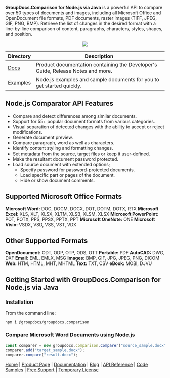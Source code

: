 **GroupDocs.Comparison for Node.js via Java** is a powerful API to compare over 50 types of documents and images, including all Microsoft Office and OpenDocument file formats, PDF documents, raster images (TIFF, JPEG, GIF, PNG, BMP). Retrieve the list of changes in the desired format with a line-by-line comparison of content, paragraphs, characters, styles, shapes, and position.

<p align="center">

  <a title="Download complete GroupDocs.Comparison for Java source code" href="https://github.com/groupdocs-comparison/GroupDocs.Comparison-for-Node.js-via-Java/archive/refs/heads/master.zip">
	<img src="https://raw.github.com/AsposeExamples/java-examples-dashboard/master/images/downloadZip-Button-Large.png" />
  </a>
</p>

Directory | Description
--------- | -----------
[Docs](https://github.com/groupdocs-comparison/GroupDocs.Comparison-Docs)  | Product documentation containing the Developer's Guide, Release Notes and more.
[Examples](https://github.com/groupdocs-comparison/GroupDocs.Comparison-for-Node.js-via-Java/tree/master/Examples)  | Node.js examples and sample documents for you to get started quickly. 


## Node.js Comparator API Features 
- Compare and detect differences among similar documents.
- Support for 55+ popular document formats from various categories.
- Visual separation of detected changes with the ability to accept or reject modifications.
- Generate document preview.
- Compare paragraph, word as well as characters.
- Identify content styling and formatting changes.
- Set metadata from the source, target files or keep it user-defined.
- Make the resultant document password protected.
- Load source document with extended options;
   - Specify password for password-protected documents.
   - Load specific part or pages of the document.
   - Hide or show document comments.

## Supported Microsoft Office Formats

**Microsoft Word:** DOC, DOCM, DOCX, DOT, DOTM, DOTX, RTX
**Microsoft Excel:** XLS, XLT, XLSX, XLTM, XLSB, XLSM, XLSX
**Microsoft PowerPoint:** POT, POTX, PPS, PPSX, PPTX, PPT
**Microsoft OneNote:** ONE
**Microsoft Visio:** VSDX, VSD, VSS, VST, VDX

## Other Supported Formats

**OpenDocument:** ODT, ODP, OTP, ODS, OTT
**Portable:** PDF
**AutoCAD:** DWG, DXF
**Email:** EML, EMLX, MSG
**Images:** BMP, GIF, JPG, JPEG, PNG, DICOM
**Web:** HTM, HTML, MHT, MHTML
**Text:** TXT, CSV
**eBook:** MOBI, DJVU

## Getting Started with GroupDocs.Comparison for Node.js via Java
### Installation

From the command line:

	npm i @groupdocs/groupdocs.comparison

### Compare Microsoft Word Documents using Node.js

```js
const comparer = new groupdocs.comparison.Comparer("source_sample.docx")
comparer.add("target_sample.docx");
comparer.compare("result.docx");
```


[Home](https://www.groupdocs.com/) | [Product Page](https://products.groupdocs.com/comparison/nodejs-java) | [Documentation](https://docs.groupdocs.com/comparison/nodejs-java/) | [Blog](https://blog.groupdocs.com/category/comparison/) | [API Reference](https://apireference.groupdocs.com/comparison/nodejs-java) | [Code Samples](https://github.com/groupdocs-comparison/GroupDocs.Comparison-for-Node.js-via-Java) | [Free Support](forum.groupdocs.com/c/comparison) | [Temporary License](https://purchase.groupdocs.com/temporary-license)
